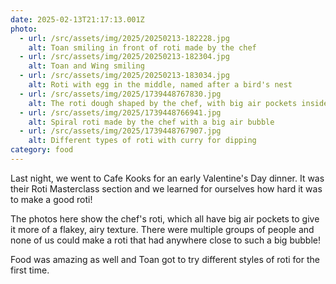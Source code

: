```yaml
---
date: 2025-02-13T21:17:13.001Z
photo:
  - url: /src/assets/img/2025/20250213-182228.jpg
    alt: Toan smiling in front of roti made by the chef
  - url: /src/assets/img/2025/20250213-182304.jpg
    alt: Toan and Wing smiling
  - url: /src/assets/img/2025/20250213-183034.jpg
    alt: Roti with egg in the middle, named after a bird's nest
  - url: /src/assets/img/2025/1739448767830.jpg
    alt: The roti dough shaped by the chef, with big air pockets inside it
  - url: /src/assets/img/2025/1739448766941.jpg
    alt: Spiral roti made by the chef with a big air bubble
  - url: /src/assets/img/2025/1739448767907.jpg
    alt: Different types of roti with curry for dipping
category: food
---
```


Last night, we went to Cafe Kooks for an early Valentine's Day dinner. It was their Roti Masterclass section and we learned for ourselves how hard it was to make a good roti!

The photos here show the chef's roti, which all have big air pockets to give it more of a flakey, airy texture. There were multiple groups of people and none of us could make a roti that had anywhere close to such a big bubble!

Food was amazing as well and Toan got to try different styles of roti for the first time.
